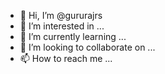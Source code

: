 - 👋 Hi, I’m @gururajrs
- 👀 I’m interested in ...
- 🌱 I’m currently learning ...
- 💞️ I’m looking to collaborate on ...
- 📫 How to reach me ...

<!---
gururajrs/gururajrs is a ✨ special ✨ repository because its `README.md` (this file) appears on your GitHub profile.
You can click the Preview link to take a look at your changes.
--->
